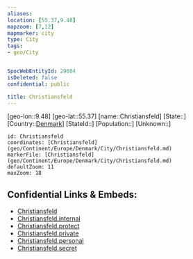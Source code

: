 ```yaml
---
aliases: 
location: [55.37,9.48]
mapzoom: [7,12] 
mapmarker: city 
type: City
tags:
- geo/City


SpocWebEntityId: 29604
isDeleted: false
confidential: public

title: Christiansfeld
---
```

[geo-lon::9.48]
[geo-lat::55.37]
[name::Christiansfeld]
[State::]
[Country::[Denmark](geo/Continent/Europe/Denmark.md)]
[StateId::]
[Population::]
[Unknown::]


```leaflet
id: Christiansfeld
coordinates: [Christiansfeld](geo/Continent/Europe/Denmark/City/Christiansfeld.md)
markerFile: [Christiansfeld](geo/Continent/Europe/Denmark/City/Christiansfeld.md)
defaultZoom: 11 
maxZoom: 18
```


## Confidential Links & Embeds: 
- [Christiansfeld](../../../../../../_public/geo/Continent/Europe/Denmark/City/Christiansfeld.md) 
- [Christiansfeld.internal](../../../../../../_internal/geo/Continent/Europe/Denmark/City/Christiansfeld.internal.md) 
- [Christiansfeld.protect](../../../../../../_protect/geo/Continent/Europe/Denmark/City/Christiansfeld.protect.md) 
- [Christiansfeld.private](../../../../../../_private/geo/Continent/Europe/Denmark/City/Christiansfeld.private.md) 
- [Christiansfeld.personal](../../../../../../_personal/geo/Continent/Europe/Denmark/City/Christiansfeld.personal.md) 
- [Christiansfeld.secret](../../../../../../_secret/geo/Continent/Europe/Denmark/City/Christiansfeld.secret.md) 
